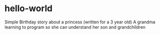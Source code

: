 # hello-world
Simple Birthday story about a princess (written for a 3 year old)
A grandma learning to program so she can understand her son and grandchildren
